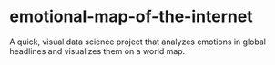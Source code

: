 # emotional-map-of-the-internet
A quick, visual data science project that analyzes emotions in global headlines and visualizes them on a world map.
